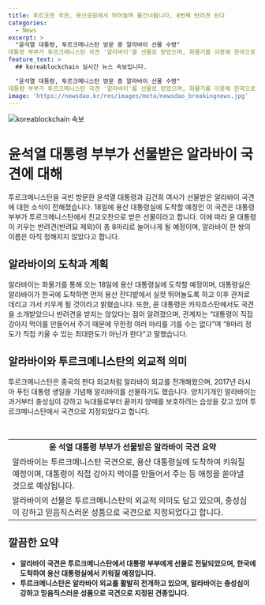 ```yaml
---
title: 투르크멘 국견, 용산공원에서 뛰어놀며 물건너뜁니다, 8번째 반려견 된다
categories:
  - News
excerpt: >
  "윤석열 대통령, 투르크메니스탄 방문 중 알라바이 선물 수령"
대통령 부부가 투르크메니스탄 국견 '알라바이'를 선물로 받았으며, 화물기를 이용해 한국으로 올 예정이다. 이로써 대통령의 반려견은 8마리로 늘어나게 되었으며, 알라바이는 용산 대통령실에서 쾌적한 환경에서 키워질 예정이다. 투르크메니스탄은 알라바이를 외교 수단으로 사용하는데, 대통령은 관저에서 직접 강아지를 돌볼 정도로 반려견을 무한정 기를 수 없다고 밝혔다.
feature_text: >
  ## koreablockchain 실시간 뉴스 속보입니다.

  "윤석열 대통령, 투르크메니스탄 방문 중 알라바이 선물 수령"
대통령 부부가 투르크메니스탄 국견 '알라바이'를 선물로 받았으며, 화물기를 이용해 한국으로 올 예정이다. 이로써 대통령의 반려견은 8마리로 늘어나게 되었으며, 알라바이는 용산 대통령실에서 쾌적한 환경에서 키워질 예정이다. 투르크메니스탄은 알라바이를 외교 수단으로 사용하는데, 대통령은 관저에서 직접 강아지를 돌볼 정도로 반려견을 무한정 기를 수 없다고 밝혔다.
image: 'https://newsdao.kr/res/images/meta/newsdao_breakingnews.jpg'
---
```


<p><img src="https://newsdao.kr/res/images/meta/newsdao_breakingnews.jpg" alt="koreablockchain 속보" /></p>

<h1 data-ke-size="size28">윤석열 대통령 부부가 선물받은 알라바이 국견에 대해</h1>

<p data-ke-size="size16">투르크메니스탄을 국빈 방문한 윤석열 대통령과 김건희 여사가 선물받은 알라바이 국견에 대한 소식이 전해졌습니다. 18일에 용산 대통령실에 도착할 예정인 이 국견은 대통령 부부가 투르크메니스탄에서 친교오찬으로 받은 선물이라고 합니다. 이에 따라 윤 대통령이 키우는 반려견(반려묘 제외)이 총 8마리로 늘어나게 될 예정이며, 알라바이 한 쌍의 이름은 아직 정해지지 않았다고 합니다.</p>

<h2 data-ke-size="size26">알라바이의 도착과 계획</h2>

<p data-ke-size="size16">알라바이는 화물기를 통해 오는 18일에 용산 대통령실에 도착할 예정이며, 대통령실은 알라바이가 한국에 도착하면 먼저 용산 잔디밭에서 실컷 뛰어놀도록 하고 이후 관저로 데리고 가서 키우게 될 것이라고 밝혔습니다. 또한, 윤 대통령은 카자흐스탄에서도 국견을 소개받았으나 반려견을 받지는 않았다는 점이 알려졌으며, 관계자는 “대통령이 직접 강아지 먹이를 만들어서 주기 때문에 무한정 여러 마리를 기를 수는 없다”며 “8마리 정도가 직접 키울 수 있는 최대한도가 아닌가 한다”고 말했습니다.</p>

<h2 data-ke-size="size26">알라바이와 투르크메니스탄의 외교적 의미</h2>

<p data-ke-size="size16">투르크메니스탄은 중국의 판다 외교처럼 알라바이 외교를 전개해왔으며, 2017년 러시아 푸틴 대통령 생일을 기념해 알리바이를 선물하기도 했습니다. 양치기개인 알라바이는 과거부터 충성심이 강하고 늑대들로부터 끝까지 양떼를 보호하려는 습성을 갖고 있어 투르크메니스탄에서 국견으로 지정되었다고 합니다.</p>

<p data-ke-size="size16">&nbsp;</p>

<table>
<tbody>
<tr>
<td style="text-align: center; height: 17px;"><b>윤 석열 대통령 부부가 선물받은 알라바이 국견 요약</b></td>
</tr>
<tr>
<td>알라바이는 투르크메니스탄 국견으로, 용산 대통령실에 도착하여 키워질 예정이며, 대통령이 직접 강아지 먹이를 만들어서 주는 등 애정을 쏟아낼 것으로 예상됩니다.</td>
</tr>
<tr>
<td>알라바이의 선물은 투르크메니스탄의 외교적 의미도 담고 있으며, 충성심이 강하고 믿음직스러운 성품으로 국견으로 지정되었다고 합니다.</td>
</tr>
</tbody>
</table>

<h2 data-ke-size="size26">깔끔한 요약</h2>

<ul>
<li><b>알라바이 국견은 투르크메니스탄에서 대통령 부부에게 선물로 전달되었으며, 한국에 도착하여 용산 대통령실에서 키워질 예정입니다.</b></li>
<li><b>투르크메니스탄은 알라바이 외교를 활발히 전개하고 있으며, 알라바이는 충성심이 강하고 믿음직스러운 성품으로 국견으로 지정된 견종입니다.</b></li>
</ul>

<p data-ke-size="size16">&nbsp;</p>

